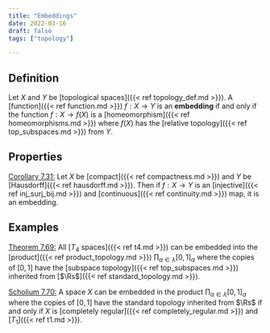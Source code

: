 ```yaml
---
title: "Embeddings"
date: 2022-03-16
draft: false
tags: ["topology"]

---
```


## Definition
Let $X$ and $Y$ be [topological spaces]({{< ref topology_def.md >}}). A [function]({{< ref function.md >}}) $f: X \to Y$ is an **embedding** if and only if the function $f: X \to f(X)$ is a [homeomorphism]({{< ref homeomorphisms.md >}}) where $f(X)$ has the [relative topology]({{< ref top_subspaces.md >}}) from $Y$.  

## Properties
[Corollary 7.31:](\work.pdf#page=75) Let $X$ be [compact]({{< ref compactness.md >}}) and $Y$ be [Hausdorff]({{< ref hausdorff.md >}}). Then if $f: X \to Y$ is an [injective]({{< ref inj_surj_bij.md >}}) and [continuous]({{< ref continuity.md >}}) map, it is an embedding.

## Examples
[Theorem 7.69:](\work.pdf#page=96) All [$T_4$ spaces]({{< ref t4.md >}}) can be embedded into the [product]({{< ref product_topology.md >}}) $\prod_{\alpha \in \lambda} [0,1]_\alpha$ where the copies of $[0,1]$ have the [subspace topology]({{< ref top_subspaces.md >}}) inherited from [$\Rs$]({{< ref standard_topology.md >}}). 

[Scholium 7.70:](\work.pdf#page=97) A space $X$ can be embedded in the product $\prod_{\alpha \in \lambda} [0,1]_\alpha$ where the copies of $[0,1]$ have the standard topology inherited from $\Rs$ if and only if $X$ is [completely regular]({{< ref completely_regular.md >}}) and [$T_1$]({{< ref t1.md >}}). 